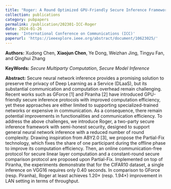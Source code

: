 ```yaml
---
title: "Roger: A Round Optimized GPU-Friendly Secure Inference Framework"
collection: publications
category: pubpapers
permalink: /publication/202301-ICC-Roger
date: 2024-01-26
venue: 'International Conference on Communications (ICC)'
paperurl: 'https://ieeexplore.ieee.org/abstract/document/10623025/'
---
```

**Authors:** Xudong Chen, **Xiaojun Chen**, Ye Dong, Weizhan Jing, Tingyu Fan, and Qinghui Zhang

**KeyWords:** *Secure Multiparty Computation*, *Secure Model Inference*

**Abstract:** Secure neural network inference provides a promising solution to preserve the privacy of Deep Learning as a Service (DLaaS), but its substantial communication and computation overhead remain challenging. Recent works such as GForce [1] and Piranha [2] have introduced GPU-friendly secure inference protocols with improved computation efficiency, yet these approaches are either limited to supporting specialized-trained networks or expensive in communication. As a consequence, there remain potential improvements in functionalities and communication efficiency. To address the above challenges, we introduce Roger, a two-party secure inference framework with semi-honest security, designed to support general neural network inference with a reduced number of round complexity. Drawing inspiration from ABY2.0 [3], we propose the Partial-Fix technology, which fixes the share of one participant during the offline phase to improve its computation efficiency. Then, an online communication-free protocol for secure linear layer computation and a constant-round secure comparison protocol are proposed upon Partial-Fix. Implemented on top of Piranha, the experiments demonstrate that for the CIFAR10 dataset, a single inference on VGG16 requires only 0.40 seconds. In comparison to GForce (resp. Piranha), Roger at least achieves 1.20× (resp. 1.94×) improvement in LAN setting in terms of throughput.
